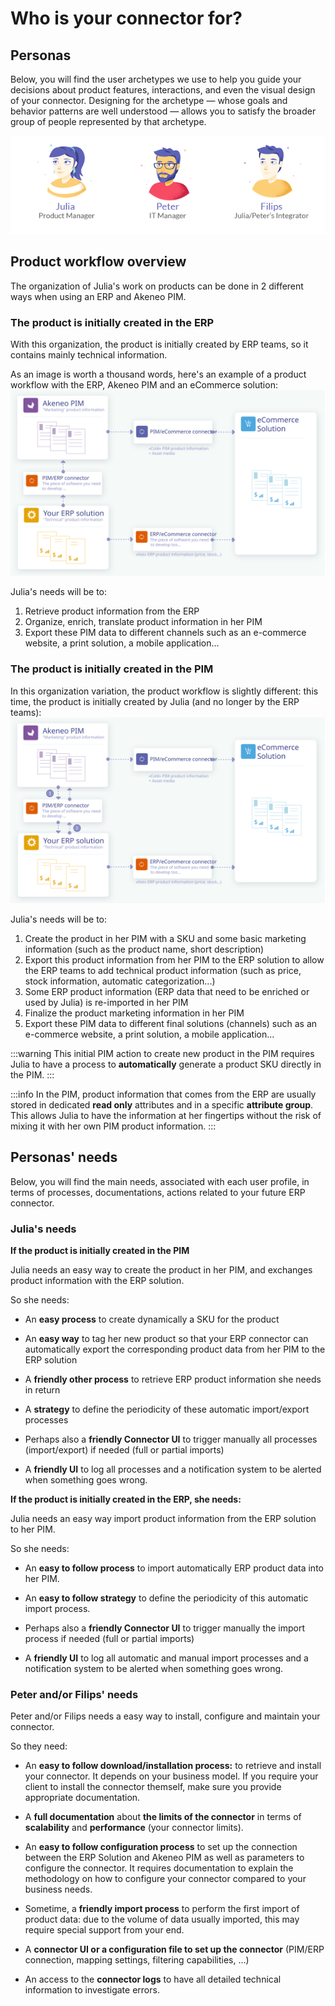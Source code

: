 # Who is your connector for?

## Personas

Below, you will find the user archetypes we use to help you guide your decisions about product features, interactions, and even the visual design of your connector. Designing for the archetype — whose goals and behavior patterns are well understood — allows you to satisfy the broader group of people represented by that archetype.

![Personas](../../img/guides/personas.png)

## Product workflow overview

The organization of Julia's work on products can be done in 2 different ways when using an ERP and Akeneo PIM.

### The product is initially created in the ERP

With this organization, the product is initially created by ERP teams, so it contains mainly technical information.

As an image is worth a thousand words, here's an example of a product workflow with the ERP, Akeneo PIM and an eCommerce solution:
![Products initially created in the ERP](../../img/guides/erp-pim-ecommerce-flow.svg)

Julia's needs will be to:
1. Retrieve product information from the ERP
2. Organize, enrich, translate product information in her PIM
3. Export these PIM data to different channels such as an e-commerce website, a print solution, a mobile application...

### The product is initially created in the PIM

In this organization variation, the product workflow is slightly different: this time, the product is initially created by Julia (and no longer by the ERP teams):
![Products initially in the PIM](../../img/guides/pim-erp-ecommerce-flow.svg)

Julia's needs will be to:
1. Create the product in her PIM with a SKU and some basic marketing information (such as the product name, short description)
2. Export this product information from her PIM to the ERP solution to allow the ERP teams to add technical product information (such as price, stock information, automatic categorization...)
3. Some ERP product information (ERP data that need to be enriched or used by Julia) is re-imported in her PIM
4. Finalize the product marketing information in her PIM
5. Export these PIM data to different final solutions (channels) such as an e-commerce website, a print solution, a mobile application...

:::warning
This initial PIM action to create new product in the PIM requires Julia to have a process to **automatically** generate a product SKU directly in the PIM.
:::

:::info
In the PIM, product information that comes from the ERP are usually stored in dedicated **read only** attributes and in a specific **attribute group**.
This allows Julia to have the information at her fingertips without the risk of mixing it with her own PIM product information.
:::

## Personas' needs

Below, you will find the main needs, associated with each user profile, in terms of processes, documentations, actions related to your future ERP connector.

### Julia's needs

**If the product is initially created in the PIM**

Julia needs an easy way to create the product in her PIM, and exchanges product information with the ERP solution.

So she needs:

* An **easy process** to create dynamically a SKU for the product

* An **easy way** to tag her new product so that your ERP connector can automatically export the corresponding product data from her PIM to the ERP solution

* A **friendly other process** to retrieve ERP product information she needs in return

* A **strategy** to define the periodicity of these automatic import/export processes

* Perhaps also a **friendly Connector UI** to trigger manually all processes (import/export) if needed (full or partial imports)

* A **friendly UI** to log all processes and a notification system to be alerted when something goes wrong.

**If the product is initially created in the ERP, she needs:**

Julia needs an easy way import product information from the ERP solution to her PIM.

So she needs:

* An **easy to follow process** to import automatically ERP product data into her PIM.

* An **easy to follow strategy** to define the periodicity of this automatic import process.

* Perhaps also a **friendly Connector UI** to trigger manually the import process if needed (full or partial imports)

* A **friendly UI** to log all automatic and manual import processes and a notification system to be alerted when something goes wrong.

### Peter and/or Filips' needs

Peter and/or Filips needs a easy way to install, configure and maintain your connector.

So they need:

* An **easy to follow download/installation process:** to retrieve and install your connector.
It depends on your business model. If you require your client to install the connector themself, make sure you provide appropriate documentation.

* A **full documentation** about **the limits of the connector** in terms of **scalability** and **performance** (your connector limits).

* An **easy to follow configuration process** to set up the connection between the ERP Solution and Akeneo PIM as well as parameters to configure the connector. It requires documentation to explain the methodology on how to configure your connector compared to your business needs.

* Sometime, a **friendly import process** to perform the first import of product data: due to the volume of data usually imported, this may require special support from your end.

* A **connector UI or a configuration file to set up the connector** (PIM/ERP connection, mapping settings, filtering capabilities, …)

* An access to the **connector logs** to have all detailed technical information to investigate errors.
